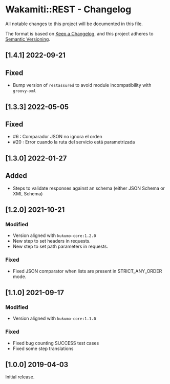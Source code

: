 # Wakamiti::REST - Changelog


All notable changes to this project will be documented in this file.

The format is based on [Keep a Changelog][1],
and this project adheres to [Semantic Versioning][2].

## [1.4.1] 2022-09-21

## Fixed
- Bump version of `restassured` to avoid module incompatibility with `groovy-xml`



## [1.3.3] 2022-05-05

## Fixed
- #6 : Comparador JSON no ignora el orden
- #20 : Error cuando la ruta del servicio está parametrizada



## [1.3.0] 2022-01-27

## Added
- Steps to validate responses against an schema (either JSON Schema or XML Schema)




## [1.2.0] 2021-10-21

### Modified
- Version aligned with `kukumo-core:1.2.0`
- New step to set headers in requests.
- New step to set path parameters in requests.
### Fixed
- Fixed JSON comparator when lists are present in STRICT_ANY_ORDER mode.

## [1.1.0] 2021-09-17

### Modified
- Version aligned with `kukumo-core:1.1.0`
### Fixed
- Fixed bug counting SUCCESS test cases
- Fixed some step translations

  
## [1.0.0] 2019-04-03

Initial release.  


[1]: <https://keepachangelog.com>
[2]: <https://semver.org>